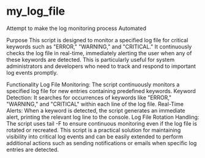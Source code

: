 # my_log_file
Attempt to make the log monitoring process Automated 

Purpose
This script is designed to monitor a specified log file for critical keywords such as "ERROR," "WARNING," and "CRITICAL." It continuously checks the log file in real-time, immediately alerting the user when any of these keywords are detected. This is particularly useful for system administrators and developers who need to track and respond to important log events promptly.

Functionality
Log File Monitoring: The script continuously monitors a specified log file for new entries containing predefined keywords.
Keyword Detection: It searches for occurrences of keywords like "ERROR," "WARNING," and "CRITICAL" within each line of the log file.
Real-Time Alerts: When a keyword is detected, the script generates an immediate alert, printing the relevant log line to the console.
Log File Rotation Handling: The script uses tail -F to ensure continuous monitoring even if the log file is rotated or recreated.
This script is a practical solution for maintaining visibility into critical log events and can be easily extended to perform additional actions such as sending notifications or emails when specific log entries are detected.









